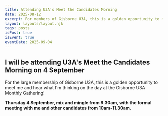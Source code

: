 ```yaml
---
title: Attending U3A's Meet the Candidates Morning
date: 2025-08-12
excerpt: For members of Gisborne U3A, this is a golden opportunity to meet me and hear what I'm thinking on the day!
layout: layouts/layout.njk
tags: posts
isPost: true
isEvent: true
eventDate: 2025-09-04
---
```


## I will be attending U3A's Meet the Candidates Morning on 4 September

For the large membership of Gisborne U3A, this is a golden opportunity to meet me and hear what I'm thinking on the day at the Gisborne U3A Monthly Gathering!

**Thursday 4 September, mix and mingle from 9.30am, with the formal meeting with me and other candidates from 10am-11.30am.**


